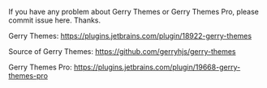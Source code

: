 If you have any problem about Gerry Themes or Gerry Themes Pro, please commit issue here. Thanks.

Gerry Themes: https://plugins.jetbrains.com/plugin/18922-gerry-themes

Source of Gerry Themes: https://github.com/gerryhjs/gerry-themes

Gerry Themes Pro: https://plugins.jetbrains.com/plugin/19668-gerry-themes-pro
